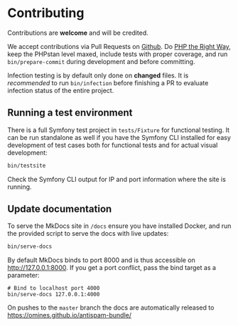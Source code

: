 # Contributing

Contributions are **welcome** and will be credited.

We accept contributions via Pull Requests on [Github](https://github.com/omines/antispam-bundle).
Do [PHP the Right Way](http://www.phptherightway.com/), keep the PHPstan level maxed, include tests with proper
coverage, and run `bin/prepare-commit` during development and before committing.

Infection testing is by default only done on **changed** files. It is *recommended* to run
`bin/infection` before finishing a PR to evaluate infection status of the entire project.

## Running a test environment

There is a full Symfony test project in `tests/Fixture` for functional testing. It can be run
standalone as well if you have the Symfony CLI installed for easy development of test cases both
for functional tests and for actual visual development:

```sh
bin/testsite
```
Check the Symfony CLI output for IP and port information where the site is running.

## Update documentation

To serve the MkDocs site in `/docs` ensure you have installed Docker, and run the provided script
to serve the docs with live updates:

```sh
bin/serve-docs
```

By default MkDocs binds to port 8000 and is thus accessible on http://127.0.0.1:8000. If you get a port
conflict, pass the bind target as a parameter:

```shell
# Bind to localhost port 4000
bin/serve-docs 127.0.0.1:4000
```
On pushes to the `master` branch the docs are automatically released to https://omines.github.io/antispam-bundle/
